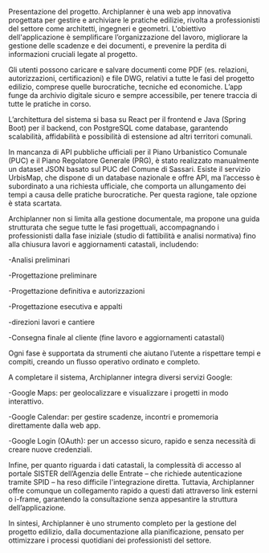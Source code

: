 Presentazione del progetto.
Archiplanner è una web app innovativa progettata per gestire e archiviare le pratiche edilizie, rivolta a professionisti del settore come architetti, ingegneri e geometri. L'obiettivo dell'applicazione è semplificare l’organizzazione del lavoro, migliorare la gestione delle scadenze e dei documenti, e prevenire la perdita di informazioni cruciali legate al progetto.

Gli utenti possono caricare e salvare documenti come PDF (es. relazioni, autorizzazioni, certificazioni) e file DWG, relativi a tutte le fasi del progetto edilizio, comprese quelle burocratiche, tecniche ed economiche. L’app funge da archivio digitale sicuro e sempre accessibile, per tenere traccia di tutte le pratiche in corso.

L’architettura del sistema si basa su React per il frontend e Java (Spring Boot) per il backend, con PostgreSQL come database, garantendo scalabilità, affidabilità e possibilità di estensione ad altri territori comunali.

In mancanza di API pubbliche ufficiali per il Piano Urbanistico Comunale (PUC) e il Piano Regolatore Generale (PRG), è stato realizzato manualmente un dataset JSON basato sul PUC del Comune di Sassari. Esiste il servizio UrbisMap, che dispone di un database nazionale e offre API, ma l’accesso è subordinato a una richiesta ufficiale, che comporta un allungamento dei tempi a causa delle pratiche burocratiche. Per questa ragione, tale opzione è stata scartata.

Archiplanner non si limita alla gestione documentale, ma propone una guida strutturata che segue tutte le fasi progettuali, accompagnando i professionisti dalla fase iniziale (studio di fattibilità e analisi normativa) fino alla chiusura lavori e aggiornamenti catastali, includendo:

-Analisi preliminari

-Progettazione preliminare

-Progettazione definitiva e autorizzazioni

-Progettazione esecutiva e appalti

-direzioni lavori e cantiere

-Consegna finale al cliente (fine lavoro e aggiornamenti catastali)

Ogni fase è supportata da strumenti che aiutano l’utente a rispettare tempi e compiti, creando un flusso operativo ordinato e completo.

A completare il sistema, Archiplanner integra diversi servizi Google:

-Google Maps: per geolocalizzare e visualizzare i progetti in modo interattivo.

-Google Calendar: per gestire scadenze, incontri e promemoria direttamente dalla web app.

-Google Login (OAuth): per un accesso sicuro, rapido e senza necessità di creare nuove credenziali.

Infine, per quanto riguarda i dati catastali, la complessità di accesso al portale SISTER dell’Agenzia delle Entrate – che richiede autenticazione tramite SPID – ha reso difficile l'integrazione diretta. Tuttavia, Archiplanner offre comunque un collegamento rapido a questi dati attraverso link esterni o i-frame, garantendo la consultazione senza appesantire la struttura dell’applicazione.

In sintesi, Archiplanner è uno strumento completo per la gestione del progetto edilizio, dalla documentazione alla pianificazione, pensato per ottimizzare i processi quotidiani dei professionisti del settore.